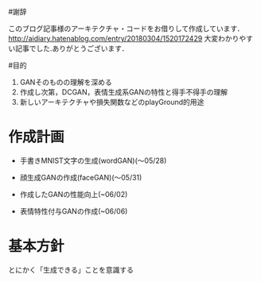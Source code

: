 #謝辞

このブログ記事様のアーキテクチャ・コードをお借りして作成しています．
http://aidiary.hatenablog.com/entry/20180304/1520172429
大変わかりやすい記事でした.ありがとうございます．

#目的

1. GANそのものの理解を深める
2. 作成し次第，DCGAN，表情生成系GANの特性と得手不得手の理解
3. 新しいアーキテクチャや損失関数などのplayGround的用途

# 作成計画

- 手書きMNIST文字の生成(wordGAN)(〜05/28)

- 顔生成GANの作成(faceGAN)(〜05/31)
- 作成したGANの性能向上(~06/02)
- 表情特性付与GANの作成(~06/06)

# 基本方針

とにかく「生成できる」ことを意識する

